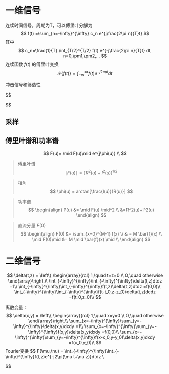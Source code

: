 



# 一维信号

连续时间信号，周期为T，可以傅里叶分解为
$$
f(t) =\sum_{n=-\infty}^{\infty} c_n e^{j\frac{2\pi n}{T}t}
$$
其中
$$
c_n=\frac{1}{T} \int_{T/2}^{T/2} f(t) e^{-j\frac{2\pi n}{T}t} dt, n=0,\pm1,\pm2,...
$$
连续函数 $f(t)$ 的傅里叶变换
$$
\mathcal{F}\{f(t)\} = \int_{-\infty}^{\infty} f(t)e^{-j 2\pi \mu t}dt
$$






冲击信号和筛选性


$$

$$



## 采样





## 傅里叶谱和功率谱

$$
F(u)= \mid F(u)\mid e^{j\phi(u)} \\
$$

> 傅里叶谱
> $$
> \mid F(u) \mid = [R^2(u)+I^2(u)]^{1/2}
> $$

> 相角
> $$
> \phi(u) = arctan[\frac{I(u)}{R(u)}]
> $$

> 功率谱
> $$
> \begin{align}
> P(u) &= \mid F(u) \mid^2 \\
> &=R^2(u)+I^2(u)
> \end{align}
> $$

> 直流分量 $F(0)$
> $$
> \begin{align}
> F(0) &= \sum_{x=0}^{M-1} f(x) \\
> & = M \bar{f}(x) \\
> \mid F(0)\mid &= M \mid \bar{f}(x) \mid \\
> \end{align}
> $$



# 二维信号

$$
\delta(t,z) = \left\{ \begin{array}{rcl}
1,\quad t=z=0 \\
0,\quad otherwise
\end{array}\right.\\
\int_{-\infty}^{\infty}\int_{-\infty}^{\infty}\delta(t,z)dtdz =1\\
\int_{-\infty}^{\infty}\int_{-\infty}^{\infty}f(t,z)\delta(t,z)dtdz =f(0,0)\\
\int_{-\infty}^{\infty}\int_{-\infty}^{\infty}f(t-t_0,z-z_0)\delta(t,z)dedz =f(t_0,z_0)\\
$$

离散变量：
$$
\delta(x,y) = \left\{ \begin{array}{rcl}
1,\quad x=y=0 \\
0,\quad otherwise
\end{array}\right.\\
\sum_{x=-\infty}^{\infty}\sum_{y=-\infty}^{\infty}\delta(x,y)dxdy =1\\
\sum_{x=-\infty}^{\infty}\sum_{y=-\infty}^{\infty}f(x,y)\delta(x,y)dxdy =f(0,0)\\
\sum_{x=-\infty}^{\infty}\sum_{y=-\infty}^{\infty}f(x-x_0,y-y_0)\delta(x,y)dxdy =f(x_0,y_0)\\
$$
Fourier变换
$$
F(\mu,\nu) = \int_{-\infty}^{\infty}\int_{-\infty}^{\infty}f(t,z)e^{-j2\pi(\mu t+\nu z)}dtdz \\
$$

